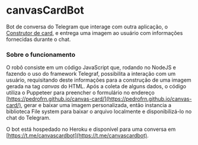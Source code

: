 # canvasCardBot

Bot de conversa do Telegram que interage com outra aplicação, o [Construtor de card](https://github.com/pedrofrn/canvas-card), e entrega uma imagem ao usuário com informações fornecidas durante o chat.

### Sobre o funcionamento

O robô consiste em um código JavaScript que, rodando no NodeJS e fazendo o uso do framework Telegraf, possibilita a interação com um usuário, requisitando deste informações para a construção de uma imagem gerada na tag _canvas_ do HTML. Após a coleta de alguns dados, o código utiliza o Puppeteer para preencher o formulário no endereço [https://pedrofrn.github.io/canvas-card/](https://pedrofrn.github.io/canvas-card/), gerar e baixar uma imagem personalizada, então instancia a biblioteca File system para baixar o arquivo localmente e disponibilizá-lo no chat do Telegram.
  
 
 
O bot está hospedado no Heroku e disponível para uma conversa em [https://t.me/canvascardbot](https://t.me/canvascardbot).
